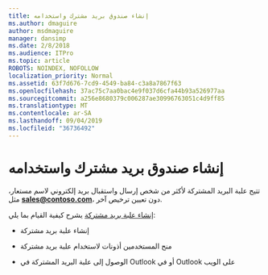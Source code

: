 ```yaml
---
title: إنشاء صندوق بريد مشترك واستخدامه
ms.author: dmaguire
author: msdmaguire
manager: dansimp
ms.date: 2/8/2018
ms.audience: ITPro
ms.topic: article
ROBOTS: NOINDEX, NOFOLLOW
localization_priority: Normal
ms.assetid: 63f7d676-7cd9-4549-ba84-c3a8a7867f63
ms.openlocfilehash: 37ac75c7aa0bac4e9f037d6cfa44b93a526977aa
ms.sourcegitcommit: a256e8680379c006287ae30996763051c4d9ff85
ms.translationtype: MT
ms.contentlocale: ar-SA
ms.lasthandoff: 09/04/2019
ms.locfileid: "36736492"
---
```

# <a name="create-and-use-a-shared-mailbox"></a>إنشاء صندوق بريد مشترك واستخدامه

تتيح علبة البريد المشتركة لأكثر من شخص إرسال واستقبال بريد إلكتروني لاسم مستعار، مثل **sales@contoso.com**، دون تعيين ترخيص آخر.
  
[إنشاء علبة بريد مشتركة](https://docs.microsoft.com/office365/admin/email/create-a-shared-mailbox) يشرح كيفية القيام بما يلي: 
  
- إنشاء علبة بريد مشتركة
    
- منح المستخدمين أذونات لاستخدام علبة بريد مشتركة
    
- الوصول إلى علبة البريد المشتركة في Outlook أو في Outlook على الويب
    

